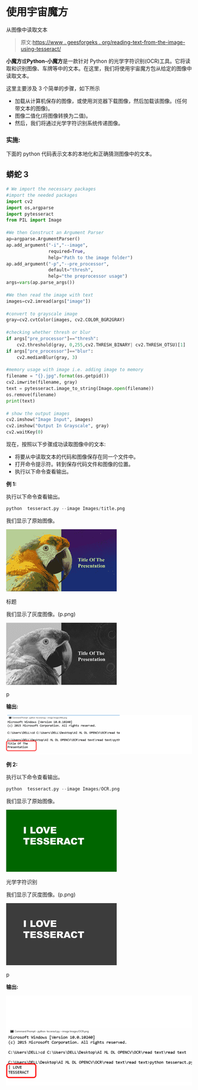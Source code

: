 # 使用宇宙魔方

从图像中读取文本

> 原文:[https://www . geesforgeks . org/reading-text-from-the-image-using-tesseract/](https://www.geeksforgeeks.org/reading-text-from-the-image-using-tesseract/)

**小魔方**或**Python-小魔方**是一款针对 Python 的光学字符识别(OCR)工具。它将读取和识别图像、车牌等中的文本。在这里，我们将使用宇宙魔方包从给定的图像中读取文本。

这里主要涉及 3 个简单的步骤，如下所示

*   加载从计算机保存的图像，或使用浏览器下载图像，然后加载该图像。(任何带文本的图像)。
*   图像二值化(将图像转换为二值)。
*   然后，我们将通过光学字符识别系统传递图像。

### 实施:

下面的 python 代码表示文本的本地化和正确猜测图像中的文本。

## 蟒蛇 3

```py
# We import the necessary packages
#import the needed packages
import cv2
import os,argparse
import pytesseract
from PIL import Image

#We then Construct an Argument Parser
ap=argparse.ArgumentParser()
ap.add_argument("-i","--image",
                required=True,
                help="Path to the image folder")
ap.add_argument("-p","--pre_processor",
                default="thresh", 
                help="the preprocessor usage")
args=vars(ap.parse_args())

#We then read the image with text
images=cv2.imread(args["image"])

#convert to grayscale image
gray=cv2.cvtColor(images, cv2.COLOR_BGR2GRAY)

#checking whether thresh or blur
if args["pre_processor"]=="thresh":
    cv2.threshold(gray, 0,255,cv2.THRESH_BINARY| cv2.THRESH_OTSU)[1]
if args["pre_processor"]=="blur":
    cv2.medianBlur(gray, 3)

#memory usage with image i.e. adding image to memory
filename = "{}.jpg".format(os.getpid())
cv2.imwrite(filename, gray)
text = pytesseract.image_to_string(Image.open(filename))
os.remove(filename)
print(text)

# show the output images
cv2.imshow("Image Input", images)
cv2.imshow("Output In Grayscale", gray)
cv2.waitKey(0)
```

现在，按照以下步骤成功读取图像中的文本:

*   将要从中读取文本的代码和图像保存在同一个文件中。
*   打开命令提示符。转到保存代码文件和图像的位置。
*   执行以下命令查看输出。

**例 1:**

执行以下命令查看输出。

```py
python  tesseract.py --image Images/title.png

```

我们显示了原始图像。

![input image](img/b57afc186d76fa34226a92f0415df785.png)

标题

我们显示了灰度图像。(p.png)

![input image](img/e1e0b048a490c844f14261b1df4e467f.png)

p

**输出:**

![reading text from image](img/32657ac240a4ab8fbb8bba08d716bcf8.png)

**例 2:**

执行以下命令查看输出。

```py
python  tesseract.py --image Images/OCR.png

```

我们显示了原始图像。

![input image](img/916551b51427ac70731c15e9bdf67c8f.png)

光学字符识别

我们显示了灰度图像。(p.png)

![input image](img/2d014a9965313e6b2c655a67038d7e8a.png)

p

**输出:**

![reading text from image](img/c102d339dfeaa41b30cfcc67e9d00e73.png)
